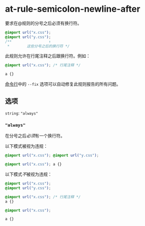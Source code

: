 # at-rule-semicolon-newline-after

要求在@规则的分号之后必须有换行符。

```css
@import url("x.css");
@import url("y.css");
/**                 ↑
 *        这些分号之后的换行符 */
```

此规则允许在行尾注释之后跟换行符。例如：

```css
@import url("x.css"); /* 行尾注释 */

a {}
```

[命令行](../../../docs/user-guide/cli.md#自动修复错误)中的 `--fix` 选项可以自动修复此规则报告的所有问题。

## 选项

`string`: `"always"`

### `"always"`

在分号之后*必须*有一个换行符。

以下模式被视为违规：

```css
@import url("x.css"); @import url("y.css");
```

```css
@import url("x.css"); a {}
```

以下模式*不*被视为违规：

```css
@import url("x.css");
@import url("y.css");
```

```css
@import url("x.css"); /* 行尾注释 */
a {}
```

```css
@import url("x.css");

a {}
```
